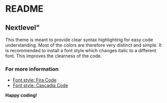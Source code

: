 # README

## Nextlevel"

This theme is meant to provide clear syntax highlighting for easy code understanding.
Most of the colors are therefore very distinct and simple.
It is recommended to install a font style which changes italic to a different font. This improves
the clearness of the code.

### For more information

- [Font style: Fira Code](https://github.com/tonsky/FiraCode/wiki/VS-Code-Instructions)
- [Font style: Cascadia Code](https://github.com/microsoft/cascadia-code/releases)

**Happy coding!**
